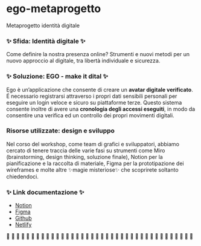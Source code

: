 # ego-metaprogetto
Metaprogetto identità digitale

<h3>✨ Sfida: Identità digitale ✨</h3>
Come definire la nostra presenza online? Strumenti e nuovi metodi per un nuovo approccio al digitale, tra libertà individuale e sicurezza.

<h3> ✨ Soluzione: EGO - make it dital ✨ </h3>
Ego è un’applicazione che consente di creare un <strong>avatar digitale verificato</strong>. É necessario registrarsi attraverso i propri dati sensibili personali per eseguire un login veloce e sicuro su piattaforme terze. Questo sistema consente inoltre di avere una <strong>cronologia degli accessi eseguiti</strong>, in modo da consentire una verifica ed un controllo dei propri movimenti digitali.

<h3> Risorse utilizzate: design e sviluppo </h3>
Nel corso del workshop, come team di grafici e sviluppatori, abbiamo cercato di tenere traccia delle varie fasi su strumenti come Miro (brainstorming, design thinking, soluzione finale), Notion per la pianificazione e la raccolta di materiale, Figma per la prototipazione dei wireframes e molte altre ✨magie misteriose✨ che scoprirete soltanto chiedendoci.

<h3>✨ Link documentazione ✨ </h3>
<ul>
  
  <li>
    <a href="https://www.notion.so/Metaprogetto-identit-digitale-7096e22c447f47e9b7a9ceffab7273f3">Notion</a>
  </li>
  
  
  <li>
    <a href="https://www.figma.com/file/AAOsbZOZkXdPxhSZdTgUZM/Metaprogetto-identit%C3%A0-digitale-team-library?node-id=739%3A73" alt="scopri-il-progetto" target="_blank">Figma</a> 
  </li>
  
  <li>
    <a href="https://github.com/honey-2020/ego-metaprogetto">Github</a>
  </li>

  <li> 
    <a href="https://ego-metaprogetto.netlify.app" target="_blank">Netlify</a>
  </li>
</ul>
    👾       👾         👾           👾         👾          👾        👾      👾      👾      👾      👾      👾      👾      👾      👾      👾      👾      👾    👾
👾      👾       👾           👾          👾          👾         👾       👾      👾      👾      👾      👾      👾      👾      👾      👾      👾      👾      👾


